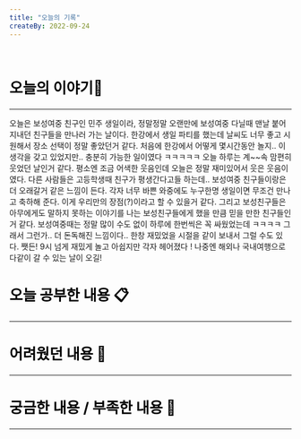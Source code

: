 ```yaml
---
title: "오늘의 기록"
createBy: 2022-09-24 
---
```



<br>

<h2 style="font-size:26px; color:black ">오늘의 이야기🧧</h2>

--- 
오늘은 보성여중 친구인 민주 생일이라, 정말정말 오랜만에 보성여중 다닐때 맨날 붙어 지내던 친구들을 만나러 가는 날이다.
한강에서 생일 파티를 했는데 날씨도 너무 좋고 시원해서 장소 선택이 정말 좋았던거 같다. 
처음에 한강에서 어떻게 몇시간동안 놀지.. 이 생각을 갖고 있었지만.. 충분히 가능한 일이였다 ㅋㅋㅋㅋㅋ 오늘 하루는 계~~속 맘편히 웃었던 날인거 같다.
평소엔 조금 어색한 웃음인데 오늘은 정말 재미있어서 웃은 웃음이였다. 다른 사람들은 고등학생때 친구가 평생간다고들 하는데.. 보성여중 친구들이랑은 더 오래갈거 같은 느낌이 든다.
각자 너무 바쁜 와중에도 누구한명 생일이면 무조건 만나고 축하해 준다. 이게 우리만의 장점(?)이라고 할 수 있을거 같다. 그리고 보성친구들은 아무에게도 말하지 못하는 이야기를 나는 보성친구들에게 했을 만큼 믿을 만한 친구들인거 같다. 보성여중때는 정말 많이 수도 없이 하루에 한번씩은 꼭 싸웠었는데 ㅋㅋㅋㅋ 그래서 그런가.. 더 돈독해진 느낌이다.. 한창 재밌었을 시절을 같이 보내서 그럴 수도 있다.
쨋든! 9시 넘게 재밌게 놀고 아쉽지만 각자 헤어졌다 ! 나중엔 해외나 국내여행으로 다같이 갈 수 있는 날이 오길!
####  
<h2 style="font-size:26px; color:black ">오늘 공부한 내용 📋</h2>

---

<h2 style="font-size:26px; color:black ">어려웠던 내용 🤢</h2>

---

<h2 style="font-size:26px; color:black ">궁금한 내용 / 부족한 내용 🧐</h2>

--- 




